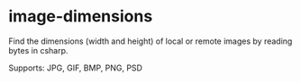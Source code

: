 # image-dimensions
Find the dimensions (width and height) of local or remote images by reading bytes in csharp.

Supports: JPG, GIF, BMP, PNG, PSD